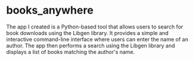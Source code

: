# books_anywhere
The app I created is a Python-based tool that allows users to search for book downloads using the Libgen library. It provides a simple and interactive command-line interface where users can enter the name of an author. The app then performs a search using the Libgen library and displays a list of books matching the author's name.
